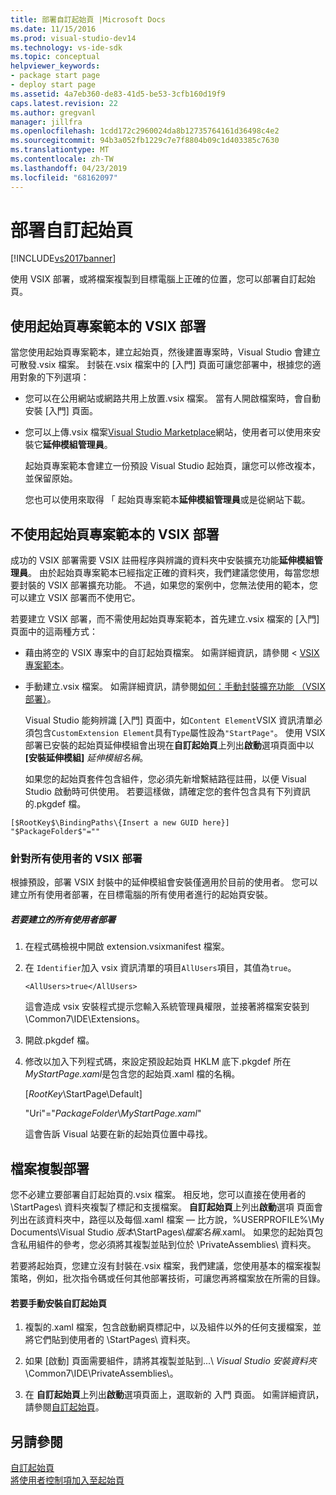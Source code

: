 ```yaml
---
title: 部署自訂起始頁 |Microsoft Docs
ms.date: 11/15/2016
ms.prod: visual-studio-dev14
ms.technology: vs-ide-sdk
ms.topic: conceptual
helpviewer_keywords:
- package start page
- deploy start page
ms.assetid: 4a7eb360-de83-41d5-be53-3cfb160d19f9
caps.latest.revision: 22
ms.author: gregvanl
manager: jillfra
ms.openlocfilehash: 1cdd172c2960024da8b12735764161d36498c4e2
ms.sourcegitcommit: 94b3a052fb1229c7e7f8804b09c1d403385c7630
ms.translationtype: MT
ms.contentlocale: zh-TW
ms.lasthandoff: 04/23/2019
ms.locfileid: "68162097"
---
```

# <a name="deploying-custom-start-pages"></a>部署自訂起始頁
[!INCLUDE[vs2017banner](../includes/vs2017banner.md)]

使用 VSIX 部署，或將檔案複製到目標電腦上正確的位置，您可以部署自訂起始頁。  
  
## <a name="vsix-deployment-by-using-the-start-page-project-template"></a>使用起始頁專案範本的 VSIX 部署  
 當您使用起始頁專案範本，建立起始頁，然後建置專案時，Visual Studio 會建立可散發.vsix 檔案。 封裝在.vsix 檔案中的 [入門] 頁面可讓您部署中，根據您的適用對象的下列選項：  
  
- 您可以在公用網站或網路共用上放置.vsix 檔案。 當有人開啟檔案時，會自動安裝 [入門] 頁面。  
  
- 您可以上傳.vsix 檔案[Visual Studio Marketplace](https://marketplace.visualstudio.com/)網站，使用者可以使用來安裝它**延伸模組管理員**。  
  
  起始頁專案範本會建立一份預設 Visual Studio 起始頁，讓您可以修改複本，並保留原始。  
  
  您也可以使用來取得 「 起始頁專案範本**延伸模組管理員**或是從網站下載。  
  
## <a name="vsix-deployment-without-using-the-start-page-project-template"></a>不使用起始頁專案範本的 VSIX 部署  
 成功的 VSIX 部署需要 VSIX 註冊程序與辨識的資料夾中安裝擴充功能**延伸模組管理員**。 由於起始頁專案範本已經指定正確的資料夾，我們建議您使用，每當您想要封裝的 VSIX 部署擴充功能。 不過，如果您的案例中，您無法使用的範本，您可以建立 VSIX 部署而不使用它。  
  
 若要建立 VSIX 部署，而不需使用起始頁專案範本，首先建立.vsix 檔案的 [入門] 頁面中的這兩種方式：  
  
- 藉由將空的 VSIX 專案中的自訂起始頁檔案。 如需詳細資訊，請參閱 < [VSIX 專案範本](../extensibility/vsix-project-template.md)。  
  
- 手動建立.vsix 檔案。 如需詳細資訊，請參閱[如何：手動封裝擴充功能 （VSIX 部署）](../misc/how-to-manually-package-an-extension-vsix-deployment.md)。  
  
  Visual Studio 能夠辨識 [入門] 頁面中，如`Content Element`VSIX 資訊清單必須包含`CustomExtension Element`具有`Type`屬性設為`"StartPage"`。 使用 VSIX 部署已安裝的起始頁延伸模組會出現在**自訂起始頁**上列出**啟動**選項頁面中以 **[安裝延伸模組]** *延伸模組名稱*。  
  
  如果您的起始頁套件包含組件，您必須先新增繫結路徑註冊，以便 Visual Studio 啟動時可供使用。 若要這樣做，請確定您的套件包含具有下列資訊的.pkgdef 檔。  
  
```  
[$RootKey$\BindingPaths\{Insert a new GUID here}]  
"$PackageFolder$"=""  
```  
  
### <a name="vsix-deployment-for-all-users"></a>針對所有使用者的 VSIX 部署  
 根據預設，部署 VSIX 封裝中的延伸模組會安裝僅適用於目前的使用者。 您可以建立所有使用者部署，在目標電腦的所有使用者進行的起始頁安裝。  
  
##### <a name="to-create-an-all-users-deployment"></a>若要建立的所有使用者部署  
  
1. 在程式碼檢視中開啟 extension.vsixmanifest 檔案。  
  
2. 在 `Identifier`加入 vsix 資訊清單的項目`AllUsers`項目，其值為`true`。  
  
    ```  
    <AllUsers>true</AllUsers>  
    ```  
  
     這會造成 vsix 安裝程式提示您輸入系統管理員權限，並接著將檔案安裝到 \Common7\IDE\Extensions。  
  
3. 開啟.pkgdef 檔。  
  
4. 修改以加入下列程式碼，來設定預設起始頁 HKLM 底下.pkgdef 所在*MyStartPage.xaml*是包含您的起始頁.xaml 檔的名稱。  
  
     [$RootKey$\StartPage\Default]  
  
     "Uri"="$PackageFolder$\\*MyStartPage.xaml*"  
  
     這會告訴 Visual 站要在新的起始頁位置中尋找。  
  
## <a name="file-copy-deployment"></a>檔案複製部署  
 您不必建立要部署自訂起始頁的.vsix 檔案。 相反地，您可以直接在使用者的 \StartPages\ 資料夾複製了標記和支援檔案。 **自訂起始頁**上列出**啟動**選項 頁面會列出在該資料夾中，路徑以及每個.xaml 檔案 — 比方說，%USERPROFILE%\My Documents\Visual Studio *版本*\StartPages\\*檔案名稱*.xaml。 如果您的起始頁包含私用組件的參考，您必須將其複製並貼到位於 \PrivateAssemblies\ 資料夾。  
  
 若要將起始頁，您建立沒有封裝在.vsix 檔案，我們建議，您使用基本的檔案複製策略，例如，批次指令碼或任何其他部署技術，可讓您再將檔案放在所需的目錄。  
  
#### <a name="to-manually-install-a-custom-start-page"></a>若要手動安裝自訂起始頁  
  
1. 複製的.xaml 檔案，包含啟動網頁標記中，以及組件以外的任何支援檔案，並將它們貼到使用者的 \StartPages\ 資料夾。  
  
2. 如果 [啟動] 頁面需要組件，請將其複製並貼到...\\ *Visual Studio 安裝資料夾*\Common7\IDE\PrivateAssemblies\\。  
  
3. 在 **自訂起始頁**上列出**啟動**選項頁面上，選取新的 入門 頁面。 如需詳細資訊，請參閱[自訂起始頁](../ide/customizing-the-start-page-for-visual-studio.md)。  
  
## <a name="see-also"></a>另請參閱  
 [自訂起始頁](../ide/customizing-the-start-page-for-visual-studio.md)   
 [將使用者控制項加入至起始頁](../extensibility/adding-user-control-to-the-start-page.md)
